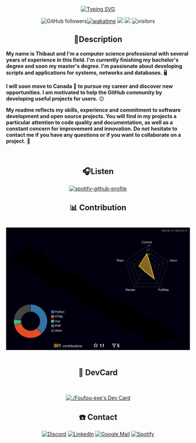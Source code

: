 <div align="center">


[![Typing SVG](https://readme-typing-svg.demolab.com?font=Fira+Sans&weight=900&size=70&pause=1000&color=0BF710&center=true&vCenter=true&random=false&width=900&height=200&lines=Welcome+to+my+Profile+!+%E2%9C%A8)](https://git.io/typing-svg)

![GitHub followers](https://img.shields.io/github/followers/Foufou-exe?color=blue&logo=github)[![wakatime](https://wakatime.com/badge/user/28891aed-b705-45fc-a811-e5055f2de6ba.svg)](https://wakatime.com/@28891aed-b705-45fc-a811-e5055f2de6ba)
   <a href="https://github.com/Foufou-exe/Foufou-exe/stargazers"><img src="https://img.shields.io/github/stars/Foufou-exe/Foufou-exe.svg?logo=github"></a>
   <a href="https://github.com/Foufou-exe/Foufou-exe/network/members"><img src="https://img.shields.io/github/forks/Foufou-exe/Foufou-exe?color=blue&logo=github"></a>
   <img src="https://visitor-badge.laobi.icu/badge?page_id=Foufou-exe.Foufou-exe" alt="visitors"/>   

## 🌵Description
 
</div>

__My name is Thibaut and I'm a computer science professional with several years of experience in this field. I'm currently finishing my bachelor's degree and soon my master's degree. I'm passionate about developing scripts and applications for systems, networks and databases.__ 🖥️

__I will soon move to Canada 🍁 to pursue my career and discover new opportunities. I am motivated to help the GitHub community by developing useful projects for users.__ 😊

__My readme reflects my skills, experience and commitment to software development and open source projects. You will find in my projects a particular attention to code quality and documentation, as well as a constant concern for improvement and innovation. Do not hesitate to contact me if you have any questions or if you want to collaborate on a project.__ 🚀



&nbsp;<div align="center">
 
 ## 🎧Listen
 
[![spotify-github-profile](https://spotify-github-profile.vercel.app/api/view?uid=foufoudu34&cover_image=true&theme=default&show_offline=true&background_color=121212&interchange=true)](https://spotify-github-profile.vercel.app/api/view?uid=foufoudu34&redirect=true)
 
</div>

 <div align="center">
 
 ## 📊 Contribution

 </br>

   <img src="https://github.com/Foufou-exe/octocat/blob/main/profile-3d-contrib/profile-night-rainbow.svg" alt="foufou-exe" />
</div>
</br>

<div align="center">
 
## 📖 DevCard
 </br>
 
<a href="https://app.daily.dev/foufouexe"><img src="https://api.daily.dev/devcards/v2/ntpE4jr6lznfJRFbQIjsV.png?r=99n&type=default" width="356" alt="./Foufou-exe's Dev Card"/></a>
 </br>
 
</div>

<div align="center">
 
## ☎️ Contact

[![Discord](https://img.shields.io/badge/Discord-Foufoudu34%236201-7289DA?logo=discord&logoColor=white)](https://discordapp.com/users/525649348986667008) [![LinkedIn](https://img.shields.io/badge/LinkedIn-blue?logo=linkedin)](https://www.linkedin.com/in/thibaut-maurras/) [![Google Mail](https://img.shields.io/badge/Gmail-black?logo=gmail)](thibaut.maurras34@gmail.com) [![Spotify](https://img.shields.io/badge/Spotify-black?logo=spotify)](https://open.spotify.com/user/foufoudu34)

</div>
